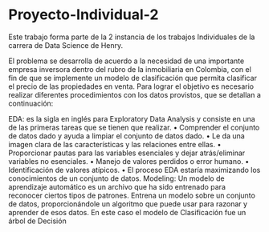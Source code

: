 # Proyecto-Individual-2

Este trabajo forma parte de la 2 instancia de los trabajos Individuales de la carrera de Data Science de Henry.

El problema se desarrolla de acuerdo a la necesidad de una importante empresa inversora dentro del rubro de la inmobiliaria en Colombia, con el fin de que se implemente un modelo de clasificación que permita clasificar el precio de las propiedades en venta. 
Para lograr el objetivo es necesario realizar diferentes procedimientos con los datos provistos, que se detallan a continuación:

EDA: es la sigla en inglés para Exploratory Data Analysis y consiste en una de las primeras tareas que se tienen que realizar.
•	Comprender el conjunto de datos dado y ayuda a limpiar el conjunto de datos dado.
•	Le da una imagen clara de las características y las relaciones entre ellas.
•	Proporcionar pautas para las variables esenciales y dejar atrás/eliminar variables no esenciales.
•	Manejo de valores perdidos o error humano.
•	Identificación de valores atípicos.
•	El proceso EDA estaría maximizando los conocimientos de un conjunto de datos.
Modeling: Un modelo de aprendizaje automático es un archivo que ha sido entrenado para reconocer ciertos tipos de patrones. Entrena un modelo sobre un conjunto de datos, proporcionándole un algoritmo que puede usar para razonar y aprender de esos datos.
En este caso el modelo de Clasificación fue un árbol de Decisión

